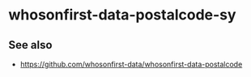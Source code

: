# whosonfirst-data-postalcode-sy

## See also

* https://github.com/whosonfirst-data/whosonfirst-data-postalcode
